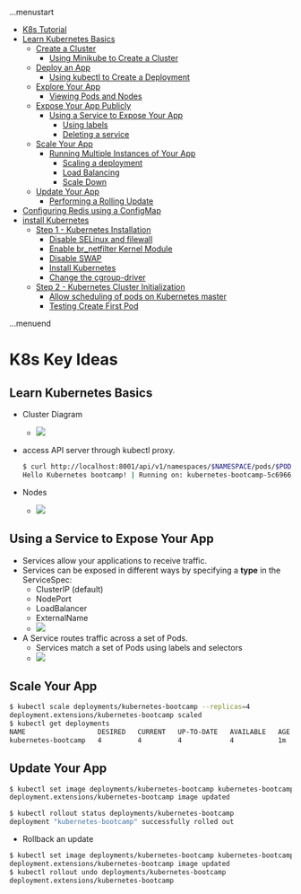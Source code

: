 ...menustart

- [K8s Tutorial](#2282b019d5749f94b3ff99dadd4d9293)
- [Learn Kubernetes Basics](#d6241ba7176a22c6f5508a221d1716b7)
    - [Create a Cluster](#f4b3bba7f2a3c2742429d4af98964158)
        - [Using Minikube to Create a Cluster](#f47adff278a05ec02bc76b4d7d802a42)
    - [Deploy an App](#13279284e535f428ddd0037d4839f217)
        - [Using kubectl to Create a Deployment](#6770f897a032a9c25dea6adbd0cb237a)
    - [Explore Your App](#d98050e1771fa15a6ada9626483804bf)
        - [Viewing Pods and Nodes](#17dbb8a1e22daa6afbafb5065b15096c)
    - [Expose Your App Publicly](#82df24365fe3fd9599b3424f53d10145)
        - [Using a Service to Expose Your App](#6b755767754f0bdf07e6cc0138438cbf)
            - [Using labels](#a0147bf58c57372feeab86fd35f3c75c)
            - [Deleting a service](#3eaae17da90da6db3f5a359aff990fac)
    - [Scale Your App](#9ed959ed9324ef3c3af26b8fd76e65c6)
        - [Running Multiple Instances of Your App](#97368dc0d5ea684b04a059061d75f892)
            - [Scaling a deployment](#1cc09de5a7dc45ea6ce22e48ab7741e4)
            - [Load Balancing](#88788d3d6b03d421c6cf518ace672e36)
            - [Scale Down](#321a4150256dc52ed121fe7088de69ee)
    - [Update Your App](#77246ae2f33852920cb5d43806f8027f)
        - [Performing a Rolling Update](#a1f50c0414138a0b33c3f5841fd1f686)
- [Configuring Redis using a ConfigMap](#27338a7f81ebe603ac23ab9e401ba99a)
- [install Kubernetes](#fde4a6a869ea132a44d1703b574f94c2)
    - [Step 1 - Kubernetes Installation](#d960b90c6bd83a0c38ebb3243a43ac65)
        - [Disable SELinux and filewall](#70ed350d94ea2ee4beeb7d951dcc3f76)
        - [Enable br_netfilter Kernel Module](#f03737e43278c4e0e94939f9eec9b4f0)
        - [Disable SWAP](#f20da027e3ec9141171d13ff93807f52)
        - [Install Kubernetes](#5ed0c66dfa2ac395ad8e9830aa5964aa)
        - [Change the cgroup-driver](#2e1d298d7606fec45de7985efbfd555c)
    - [Step 2 - Kubernetes Cluster Initialization](#451e4690c07ec59f02a5d699d9e63196)
        - [Allow scheduling of pods on Kubernetes master](#3c77e740edb7196f00f94f28733a7bcb)
        - [Testing Create First Pod](#9010772af260a642bed9bb232163577c)

...menuend


<h2 id="2282b019d5749f94b3ff99dadd4d9293"></h2>


# K8s Key Ideas

## Learn Kubernetes Basics

- Cluster Diagram
    - ![](https://d33wubrfki0l68.cloudfront.net/152c845f25df8e69dd24dd7b0836a289747e258a/4a1d2/docs/tutorials/kubernetes-basics/public/images/module_02_first_app.svg)

- access API server through kubectl proxy.
    ```bash
    $ curl http://localhost:8001/api/v1/namespaces/$NAMESPACE/pods/$POD_NAME/proxy/
    Hello Kubernetes bootcamp! | Running on: kubernetes-bootcamp-5c69669756-jwzln | v=1
    ```
- Nodes
    - ![](https://d33wubrfki0l68.cloudfront.net/5cb72d407cbe2755e581b6de757e0d81760d5b86/a9df9/docs/tutorials/kubernetes-basics/public/images/module_03_nodes.svg)

## Using a Service to Expose Your App

- Services allow your applications to receive traffic. 
- Services can be exposed in different ways by specifying a **type** in the ServiceSpec:
    - ClusterIP (default) 
    - NodePort 
    - LoadBalancer
    - ExternalName
    - ![](https://d33wubrfki0l68.cloudfront.net/cc38b0f3c0fd94e66495e3a4198f2096cdecd3d5/ace10/docs/tutorials/kubernetes-basics/public/images/module_04_services.svg)
- A Service routes traffic across a set of Pods.
    - Services match a set of Pods using labels and selectors
    - ![](https://d33wubrfki0l68.cloudfront.net/b964c59cdc1979dd4e1904c25f43745564ef6bee/f3351/docs/tutorials/kubernetes-basics/public/images/module_04_labels.svg)
 


## Scale Your App 

```bash
$ kubectl scale deployments/kubernetes-bootcamp --replicas=4
deployment.extensions/kubernetes-bootcamp scaled
$ kubectl get deployments
NAME                  DESIRED   CURRENT   UP-TO-DATE   AVAILABLE   AGE
kubernetes-bootcamp   4         4         4            4           1m
```


## Update Your App

```bash
$ kubectl set image deployments/kubernetes-bootcamp kubernetes-bootcamp=jocatalin/kubernetes-bootcamp:v2
deployment.extensions/kubernetes-bootcamp image updated

$ kubectl rollout status deployments/kubernetes-bootcamp
deployment "kubernetes-bootcamp" successfully rolled out
```

- Rollback an update

```bash
$ kubectl set image deployments/kubernetes-bootcamp kubernetes-bootcamp=gcr.io/google-samples/kubernetes-bootcamp:v10
deployment.extensions/kubernetes-bootcamp image updated
$ kubectl rollout undo deployments/kubernetes-bootcamp
deployment.extensions/kubernetes-bootcamp
```

